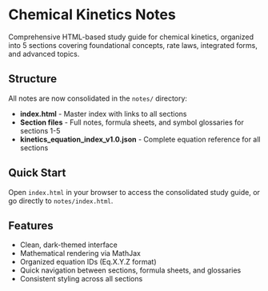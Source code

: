 # Chemical Kinetics Notes

Comprehensive HTML-based study guide for chemical kinetics, organized into 5 sections covering foundational concepts, rate laws, integrated forms, and advanced topics.

## Structure

All notes are now consolidated in the `notes/` directory:
- **index.html** - Master index with links to all sections
- **Section files** - Full notes, formula sheets, and symbol glossaries for sections 1-5
- **kinetics_equation_index_v1.0.json** - Complete equation reference for all sections

## Quick Start

Open `index.html` in your browser to access the consolidated study guide, or go directly to `notes/index.html`.

## Features

- Clean, dark-themed interface
- Mathematical rendering via MathJax
- Organized equation IDs (Eq.X.Y.Z format)
- Quick navigation between sections, formula sheets, and glossaries
- Consistent styling across all sections
